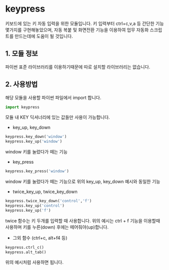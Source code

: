 # keypress
키보드에 있는 키 자동 입력을 위한 모듈입니다. 키 입력부터 ctrl+c,v,a 등 간단한 기능 몇가지를 구현해놓았으며, 자동 복붙 및 화면전환 기능을 이용하여 업무 자동화 스크립트를 만드는데에 도움이 될 것입니다.

## 1. 모듈 정보
파이썬 표준 라이브러리를 이용하기때문에 따로 설치할 라이브러리는 없습니다.

## 2. 사용방법
해당 모듈을 사용할 파이썬 파일에서 import 합니다. 

```py
import keypress
```
모듈 내 KEY 딕셔너리에 있는 값들만 사용이 가능합니다.
<br/>
* key_up, key_down
```py
keypress.key_down('window')
keypress.key_up('window')
```
window 키를 눌렀다가 떼는 기능

* key_press
```py
keypress.key_press('window')
```
window 키를 눌렀다가 떼는 기능으로 위의 key_up, key_down 예시와 동일한 기능

* twice_key_up, twice_key_down
```py
keypress.twice_key_down('control','f')
keypress.key_up('control')
keypress.key_up('f')
```
twice 함수는 키 두개를 입력할 때 사용합니다.
위의 예시는 ctrl + f 기능을 이용할때 사용하며 키를 누른(down) 후에는 떼어줘야(up)합니다.

* 그외 함수 (ctrl+c, alt+f4 등)
```py
keypress.ctrl_c()
keypress.alt_tab()
```
위의 예시처럼 사용하면 됩니다.

